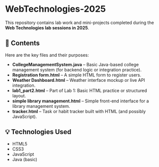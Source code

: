 # WebTechnologies-2025

This repository contains lab work and mini-projects completed during the **Web Technologies lab sessions in 2025**.

## 📁 Contents

Here are the key files and their purposes:

- **CollegeManagementSystem.java** – Basic Java-based college management system (for backend logic or integration practice).
- **Registration form.html** – A simple HTML form to register users.
- **Weather Dashboard.html** – Weather interface mockup or live API integration.
- **lab1_part2.html** – Part of Lab 1: Basic HTML practice or structured layout.
- **simple library management.html** – Simple front-end interface for a library management system.
- **tracker.html** – Task or habit tracker built with HTML (and possibly JavaScript).


## 💡 Technologies Used

- HTML5
- CSS3
- JavaScript
- Java (basic)


